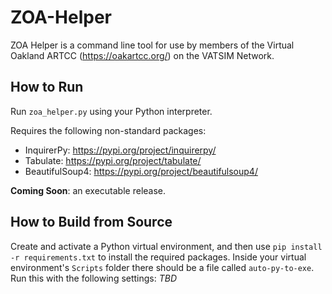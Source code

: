 # ZOA-Helper
ZOA Helper is a command line tool for use by members of the Virtual Oakland ARTCC (https://oakartcc.org/) on the VATSIM Network.

## How to Run
Run `zoa_helper.py` using your Python interpreter.

Requires the following non-standard packages:
* InquirerPy: https://pypi.org/project/inquirerpy/
* Tabulate: https://pypi.org/project/tabulate/
* BeautifulSoup4: https://pypi.org/project/beautifulsoup4/

**Coming Soon**: an executable release.

## How to Build from Source
Create and activate a Python virtual environment, and then use `pip install -r requirements.txt` to install the required packages. Inside your virtual environment's `Scripts` folder there should be a file called `auto-py-to-exe`. Run this with the following settings:
_TBD_
